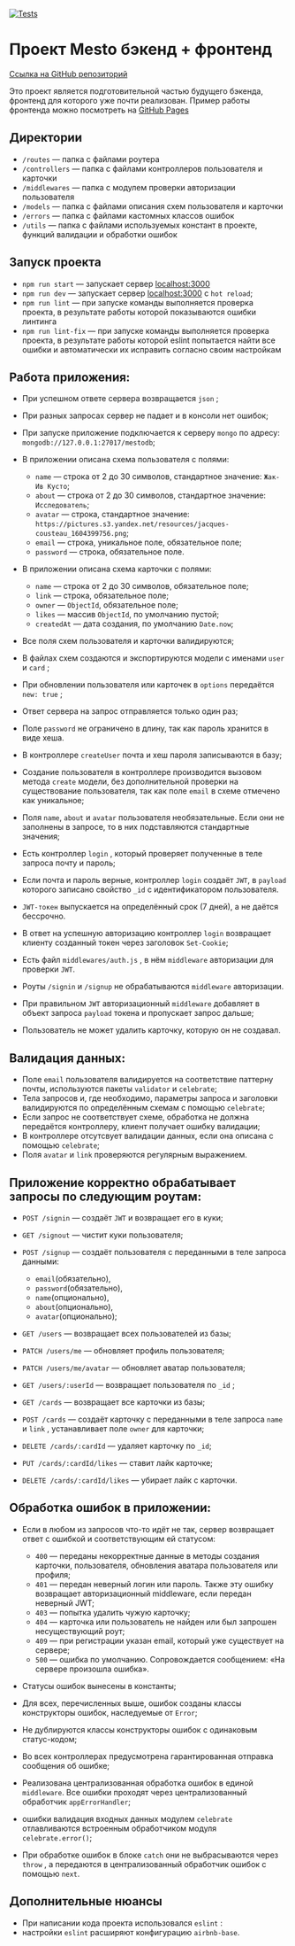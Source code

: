 [![Tests](../../actions/workflows/tests-14-sprint.yml/badge.svg)](../../actions/workflows/tests-14-sprint.yml)


# Проект Mesto бэкенд + фронтенд

[Ссылка на GitHub репозиторий](https://github.com/chepash/express-mesto-gha)

Это проект является подготовительной частью будущего бэкенда, фронтенд для которого уже почти реализован. Пример работы фронтенда можно посмотреть на [GitHub Pages](https://chepash.github.io/react-mesto-auth/)


## Директории

- `/routes` — папка с файлами роутера  
- `/controllers` — папка с файлами контроллеров пользователя и карточки
- `/middlewares` — папка с модулем проверки авторизации пользователя
- `/models` — папка с файлами описания схем пользователя и карточки  
- `/errors` — папка с файлами кастомных классов ошибок
- `/utils` — папка с файлами используемых констант в проекте, функций валидации и обработки ошибок


## Запуск проекта

- `npm run start` — запускает сервер [localhost:3000](http://localhost:3000/)
- `npm run dev` — запускает сервер [localhost:3000](http://localhost:3000/) с `hot reload`;
- `npm run lint` — при запуске команды выполняется проверка проекта, в результате работы которой показываются ошибки линтинга
- `npm run lint-fix` — при запуске команды выполняется проверка проекта, в результате работы которой eslint попытается найти все ошибки и автоматически их исправить согласно своим настройкам


## Работа приложения:

- При успешном ответе сервера возвращается `json` ;
- При разных запросах сервер не падает и в консоли нет ошибок;
- При запуске приложение подключается к серверу `mongo` по адресу: `mongodb://127.0.0.1:27017/mestodb`;
- В приложении описана схема пользователя с полями:
  - `name` — строка от 2 до 30 символов, стандартное значение: `Жак-Ив Кусто`;
  - `about` — строка от 2 до 30 символов, стандартное значение: `Исследователь`;
  - `avatar` — строка, стандартное значение: `https://pictures.s3.yandex.net/resources/jacques-cousteau_1604399756.png`;
  - `email` — строка, уникальное поле, обязательное поле;
  - `password` — строка, обязательное поле.
- В приложении описана схема карточки с полями:
  - `name` — строка от 2 до 30 символов, обязательное поле;
  - `link` — строка, обязательное поле;
  - `owner` — `ObjectId`, обязательное поле;
  - `likes` — массив `ObjectId`, по умолчанию пустой;
  - `createdAt` — дата создания, по умолчанию `Date.now`;

- Все поля схем пользователя и карточки валидируются;
- В файлах схем создаются и экспортируются модели с именами `user` и `card` ;
- При обновлении пользователя или карточек в `options` передаётся `new: true` ;
- Ответ сервера на запрос отправляется только один раз;
- Поле `password` не ограничено в длину, так как пароль хранится в виде хеша.
- В контроллере `createUser` почта и хеш пароля записываются в базу;
- Создание пользователя в контроллере производится вызовом метода `create` модели, без дополнительной проверки на существование пользователя, так как поле `email` в схеме отмечено как уникальное;
- Поля `name`,  `about`  и  `avatar` пользователя необязательные. Если они не заполнены в запросе, то в них подставляются стандартные значения;
- Есть контроллер `login` , который проверяет полученные в теле запроса почту и пароль;
- Если почта и пароль верные, контроллер `login` создаёт `JWT`, в `payload` которого записано свойство `_id` с идентификатором пользователя.
- `JWT-токен` выпускается на определённый срок (7 дней), а не даётся бессрочно.
- В ответ на успешную авторизацию контроллер `login` возвращает клиенту созданный токен через заголовок `Set-Cookie`;
- Есть файл `middlewares/auth.js` , в нём `middleware` авторизации для проверки `JWT`.
- Роуты `/signin` и `/signup` не обрабатываются `middleware` авторизации.
- При правильном `JWT` авторизационный `middleware` добавляет в объект запроса `payload` токена и пропускает запрос дальше;
- Пользователь не может удалить карточку, которую он не создавал.


## Валидация данных:

- Поле `email` пользователя валидируется на соответствие паттерну почты, используются пакеты `validator` и `celebrate`;
- Тела запросов и, где необходимо, параметры запроса и заголовки валидируются по определённым схемам с помощью `celebrate`;
- Если запрос не соответствует схеме, обработка не должна передаётся контроллеру, клиент получает ошибку валидации;
- В контроллере отсутсвует валидации данных, если она описана с помощью `celebrate`;
- Поля `avatar` и `link` проверяются регулярным выражением.


## Приложение корректно обрабатывает запросы по следующим роутам:

- `POST /signin` — создаёт `JWT` и возвращает его в куки;
- `GET /signout` — чистит куки пользователя;
- `POST /signup` — создаёт пользователя с переданными в теле запроса данными: 
  - `email`(обязательно), 
  - `password`(обязательно), 
  - `name`(опционально), 
  - `about`(опционально), 
  - `avatar`(опционально);

- `GET /users` — возвращает всех пользователей из базы;
- `PATCH /users/me` — обновляет профиль пользователя;
- `PATCH /users/me/avatar` — обновляет аватар пользователя;
- `GET /users/:userId` — возвращает пользователя по `_id` ;

- `GET /cards` — возвращает все карточки из базы;
- `POST /cards` — создаёт карточку с переданными в теле запроса `name` и `link` , устанавливает поле `owner` для карточки;
- `DELETE /cards/:cardId` — удаляет карточку по `_id`;
- `PUT /cards/:cardId/likes` — ставит лайк карточке;
- `DELETE /cards/:cardId/likes` — убирает лайк с карточки.


## Обработка ошибок в приложении:

- Если в любом из запросов что-то идёт не так, сервер возвращает ответ с ошибкой и соответствующим ей статусом:
  - `400` — переданы некорректные данные в методы создания карточки, пользователя, обновления аватара пользователя или профиля;
  - `401` — передан неверный логин или пароль. Также эту ошибку возвращает авторизационный middleware, если передан неверный JWT;
  - `403` — попытка удалить чужую карточку;
  - `404` — карточка или пользователь не найден или был запрошен несуществующий роут;
  - `409` — при регистрации указан email, который уже существует на сервере;
  - `500` — ошибка по умолчанию. Сопровождается сообщением: «На сервере произошла ошибка».

- Статусы ошибок вынесены в константы;
- Для всех, перечисленных выше, ошибок созданы классы конструкторы ошибок, наследуемые от `Error`;
- Не дублируются классы конструкторы ошибок с одинаковым статус-кодом;
- Во всех контроллерах предусмотрена гарантированная отправка сообщения об ошибке;
- Реализована централизованная обработка ошибок в единой `middleware`. Все ошибки проходят через централизованный обработчик `appErrorHandler`;
- ошибки валидация входных данных модулем `celebrate` отлавливаются встроенным обработчиком модуля `celebrate.error()`;
- При обработке ошибок в блоке `catch` они не выбрасываются через `throw` , а передаются в централизованный обработчик ошибок с помощью `next`.


## Дополнительные нюансы

- При написании кода проекта использовался `eslint` :
- настройки `eslint` расширяют конфигурацию `airbnb-base`.

